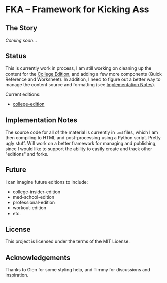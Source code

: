 # FKA &ndash; Framework for Kicking Ass #

## The Story ##

*Coming soon...*

## Status ##

This is currently work in process, I am still working on cleaning up the content for the
[College Edition][1], and adding a few more components (Quick Reference and Worksheet).
In addition, I need to figure out a better way to manage the content source and formatting
(see [Implementation Notes][2]).

Current editions:

* [college-edition][1]

## Implementation Notes ##

The source code for all of the material is currently in `.md` files, which I am then
compiling to HTML and post-processing using a Python script.  Pretty ugly stuff.  Will
work on a better framework for managing and publishing, since I would like to support the
ability to easily create and track other "editions" and forks.

## Future ##

I can imagine future editions to include:

* college-insider-edition
* med-school-edition
* professional-edition
* workout-edition
* etc.

## License ##

This project is licensed under the terms of the MIT License.

## Acknowledgements ##

Thanks to Glen for some styling help, and Timmy for discussions and inspiration.

[1]: https://crashka.github.io/fka/college-edition/
[2]: #implementation-notes
